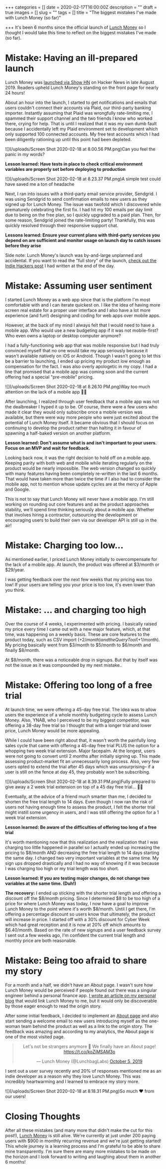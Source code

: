+++
categories = []
date = 2020-02-17T16:00:00Z
description = ""
draft = true
images = []
slug = ""
tags = []
title = "The biggest mistakes I've made with Lunch Money (so far)"

+++
It's been 6 months since the official launch of [Lunch Money](https://lunchmoney.app) so I thought I would take this time to reflect on the biggest mistakes I've made (so far).

# Mistake: Having an ill-prepared launch

Lunch Money was [launched via Show HN](https://news.ycombinator.com/item?id=20811287) on Hacker News in late August 2019. Readers upheld Lunch Money's standing on the front page for nearly 24 hours!

About an hour into the launch, I started to get notifications and emails that users couldn't connect their accounts via Plaid, our third-party banking importer. Instantly assuming that Plaid was wrongfully rate-limiting me, I spammed their support channel and the two friends I know who worked there, crying for help. That is until I realized that it was my own dumb fault because I accidentally left my Plaid environment set to development which only supported 100 connected accounts. My free test accounts which I had been diligently rationing up until this point had been depleted.

![](/uploads/Screen Shot 2020-02-18 at 8.00.56 PM.png)<span class="caption">Can you feel the panic in my words?</span>

**Lesson learned: Have tests in place to check critical environment variables are properly set before deploying to production**

![](/uploads/Screen Shot 2020-02-18 at 8.23.37 PM.png)<span class="caption">A simple test could have saved me a ton of headache</span>

Next, I ran into issues with a third-party email service provider, Sendgrid. I was using Sendgrid to send confirmation emails to new users as they signed up for Lunch Money. The issue was twofold which I discovered while prematurely celebrating the first fix. I had hit my 100 emails per day limit due to being on the free plan, so I quickly upgraded to a paid plan. Then, for some reason, Sendgrid joined the rate-limiting party! Thankfully, this was quickly resolved through their responsive support chat.

**Lessons learned: Ensure your current plans with third-party services you depend on are sufficient and monitor usage on launch day to catch issues before they arise**

Side note: Lunch Money's launch was by-and-large unplanned and accidental. If you want to read the "full story" of the launch, [check out the Indie Hackers post](https://www.indiehackers.com/product/lunch-money/got-on-front-page-of-hacker-news-today--LnVqxbaYPHu7vsPBx39) I had written at the end of the day.

# Mistake: Assuming user sentiment 

I started Lunch Money as a web app since that is the platform I'm most comfortable with and I can iterate quickest on. I like the idea of having more screen real estate for a proper user interface and I also have a lot more experience (and fun!) designing and coding for web apps over mobile apps.

However, at the back of my mind I always felt that I would need to have a mobile app. Who would use a new budgeting app if it was not mobile-first? Who even owns a laptop or desktop computer anymore?

I had a fully-functioning web app that was mobile responsive but I had truly convinced myself that no one would take my app seriously because it wasn't available natively on iOS or Android. Though I wasn't going to let this be a barrier to launching, I ended up pricing my product low enough as compensation for the fact. I was also overly apologetic in my copy. I had a line that promised that a mobile app was coming soon and the current offering had a special "pre-mobile" pricing.

![](/uploads/Screen Shot 2020-02-18 at 8.26.10 PM.png)<span class="caption">Way too much attention on the lack of a mobile app 🤦‍♀️</span>

After launching, I realized through user feedback that a mobile app was not the dealbreaker I hyped it up to be. Of course, there were a few users who made it clear they would only subscribe once a mobile version was available, but there were way more people who were just excited about the potential of Lunch Money itself. It became obvious that I should focus on continuing to develop the product rather than halting it in favour of spawning a half-baked version on another platform.

**Lesson learned: Don't assume what is and isn't important to your users. Focus on an MVP and wait for feedback.**

Looking back now, it was the right decision to hold off on a mobile app. Keeping parity with both web and mobile while iterating regularly on the product would be nearly impossible. The web version changed so quickly with many features having been completely re-written in the last 6 months. That would have taken more than twice the time if I also had to consider the mobile app, not to mention whose update cycles are at the mercy of Apple and Google.

This is not to say that Lunch Money will never have a mobile app. I'm still working on rounding out core features and as the product approaches stability, we'll spend time thinking seriously about a mobile app. Whether that involves hiring a contractor, outsourcing the development or encouraging users to build their own via our developer API is still up in the air!

# Mistake: Charging too low...

As mentioned earlier, I priced Lunch Money initially to overcompensate for the lack of a mobile app. At launch, the product was offered at $3/month or $29/year.

I was getting feedback over the next few weeks that my pricing was too low! If your users are telling you your price is too low, it's even lower than you think.

# Mistake: ... and charging too high

Over the course of 4 weeks, I experimented with pricing. I basically raised my price every time I came out with a new major feature, which, at that time, was happening on a weekly basis. These are core features to the product today, such as CSV import (+$2/month) and the Query Tool (+$1/month). My pricing basically went from $3/month to $5/month to $6/month and finally $8/month.

At $8/month, there was a noticeable drop in signups. But that by itself was not the issue as it was compounded by my next mistake..

# Mistake: Offering too long of a free trial

At launch time, we were offering a 45-day free trial. The idea was to allow users the experience of a whole monthly budgeting cycle to assess Lunch Money. Also, YNAB, who I perceived to be my biggest competitor, was offering a 38-day free trial so I thought that with a longer trial and lower price, Lunch Money would be more appealing.

While I could have been right about that, it wasn't worth the painfully long sales cycle that came with offering a 45-day free trial PLUS the option for a whopping two week trial extension. Major facepalm. At the longest, users were not going to convert until 2 months after initially signing up. This made assessing product-market fit an unnecessarily long process. Also, very few users opted to extend the trial after 45 days which was unsurprising– if a user is still on the fence at day 45, they probably won't be subscribing. 

![](/uploads/Screen Shot 2020-02-18 at 8.39.31 PM.png)<span class="caption">Fully prepared to give away a 2 week trial extension on top of a 45 day free trial... 🤦‍♀️</span>

Eventually, at the advice of a friend much smarter than me, I decided to shorten the free trial length to 14 days. Even though I now ran the risk of users not having enough time to assess the product, I felt the shorter trial might instill some urgency in users, and I was still offering the option for a 1 week trial extension.

**Lesson learned: Be aware of the difficulties of offering too long of a free trial**

It's worth mentioning now that this realization and the realization that I was charging too little happened in parallel so I actually ended up increasing the pricing to $8/month AND decreasing the free trial length to 14 days starting the same day. I changed two very important variables at the same time. My sign ups dropped drastically and I had no way of knowing if it was because I was charging too high or my trial length was too short.

**Lesson learned: If you are testing major changes, do not change two variables at the same time. (Duh!)**

**The recovery:** I ended up sticking with the shorter trial length and offering a discount off the $8/month pricing. Since I determined $8 to be too high of a price for where Lunch Money was today, I now have a goal to improve Lunch Money to the point where it's worth $8/month. Until I get there, I'm offering a percentage discount so users know that ultimately, the product will increase in price. I started off with a 30% discount for Cyber Week which had great reception and it is now at 20% off which amounts to $6.40/month. Based on the rate of new signups and a user feedback survey I sent out a few weeks ago, I'm confident the current trial length and monthly price are both reasonable.

# Mistake: Being too afraid to share my story

For a month and a half, we didn't have an About page. I wasn't sure how Lunch Money would be perceived if people found out there was a singular engineer behind a personal finance app. [I wrote an article on my personal blog](https://lunchbag.ca/lunch-money) that would link Lunch Money to me, but it would only be discoverable by those eager enough to read the origin story.

After some initial feedback, I decided to implement an [About page](https://lunchmoney.app/about) and also start sending a welcome email to new users introducing myself as the one-woman team behind the product as well as a link to the origin story. The feedback was amazing and according to my analytics, the About page is one of the most visited page.

<center><blockquote class="twitter-tweet"><p lang="en" dir="ltr">Let's not be strangers anymore 👋 We finally have an About page! <a href="https://t.co/koZiMSAM3o">https://t.co/koZiMSAM3o</a></p>— Lunch Money (@LunchbagLabs) <a href="https://twitter.com/LunchbagLabs/status/1180518703487733766?ref_src=twsrc%5Etfw">October 5, 2019</a></blockquote></center> <script async src="https://platform.twitter.com/widgets.js" charset="utf-8"></script>

I sent out a user survey recently and 20% of responses mentioned me as an indie developer as a reason why they love Lunch Money. This was incredibly heartwarming and I learned to embrace my story more.

![](/uploads/Screen Shot 2020-02-18 at 8.18.31 PM.png)<span class="caption">So much ❤️ from our users!</span>

# Closing Thoughts

After all these mistakes (and many more that didn't make the cut for this post!), [Lunch Money](https://lunchmoney.app) is still alive. We're currently at just under 200 paying users with $900 in monthly recurring revenue and we're just getting started! This whole journey is a learning process and I'm grateful to be able to share mine transparently. I'm sure there are many more mistakes to be made on the horizon and I look forward to writing and laughing about them in another 6 months!